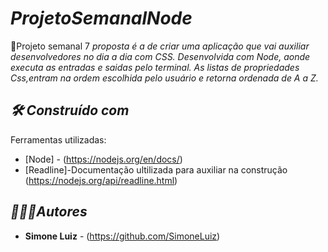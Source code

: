 # *ProjetoSemanalNode*
📝Projeto semanal 7
*proposta é a de criar uma aplicação que vai auxiliar desenvolvedores no dia a dia com CSS. Desenvolvida
com Node, aonde executa as entradas e saidas pelo terminal. As listas de propriedades Css,entram na ordem 
escolhida pelo usuário e retorna ordenada de A a Z.* 

## *🛠️ Construído com*

Ferramentas utilizadas:
* [Node] - (https://nodejs.org/en/docs/)
* [Readline]-Documentação ultilizada para auxiliar na construção (https://nodejs.org/api/readline.html)
## *🙋🏻‍♀️Autores*
* **Simone Luiz** - (https://github.com/SimoneLuiz)
